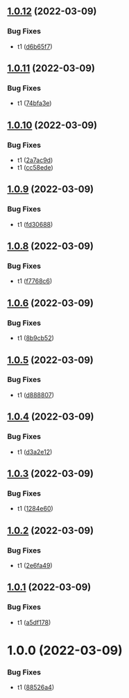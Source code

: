 ## [1.0.12](https://github.com/furiozo-ga/dotnet-l2/compare/v1.0.11...v1.0.12) (2022-03-09)


### Bug Fixes

* t1 ([d6b65f7](https://github.com/furiozo-ga/dotnet-l2/commit/d6b65f7c744eaacc6c71ed7dd2229d36a5711cb2))

## [1.0.11](https://github.com/furiozo-ga/dotnet-l2/compare/v1.0.10...v1.0.11) (2022-03-09)


### Bug Fixes

* t1 ([74bfa3e](https://github.com/furiozo-ga/dotnet-l2/commit/74bfa3e537836b0cefd0c90915d464cbe7c807a2))

## [1.0.10](https://github.com/furiozo-ga/dotnet-l2/compare/v1.0.9...v1.0.10) (2022-03-09)


### Bug Fixes

* t1 ([2a7ac9d](https://github.com/furiozo-ga/dotnet-l2/commit/2a7ac9d601b2b724af5dbdee5254a5c6c68eb8a3))
* t1 ([cc58ede](https://github.com/furiozo-ga/dotnet-l2/commit/cc58ede56bc03619cc47489ff651a816cfaaa46f))

## [1.0.9](https://github.com/furiozo-ga/dotnet-l2/compare/v1.0.8...v1.0.9) (2022-03-09)


### Bug Fixes

* t1 ([fd30688](https://github.com/furiozo-ga/dotnet-l2/commit/fd30688a664077861e436658bd6d263a0a4f8fb2))

## [1.0.8](https://github.com/furiozo-ga/dotnet-l2/compare/v1.0.7...v1.0.8) (2022-03-09)


### Bug Fixes

* t1 ([f7768c6](https://github.com/furiozo-ga/dotnet-l2/commit/f7768c6eca18367a1d69d98f60705a95ae7922b9))

## [1.0.6](https://github.com/furiozo-ga/dotnet-l2/compare/v1.0.5...v1.0.6) (2022-03-09)


### Bug Fixes

* t1 ([8b9cb52](https://github.com/furiozo-ga/dotnet-l2/commit/8b9cb52c15e91376f9221a476435b786ae313f9d))

## [1.0.5](https://github.com/furiozo-ga/dotnet-l2/compare/v1.0.4...v1.0.5) (2022-03-09)


### Bug Fixes

* t1 ([d888807](https://github.com/furiozo-ga/dotnet-l2/commit/d888807dec6c0e82a7c1939e12282b50d504c1f3))

## [1.0.4](https://github.com/furiozo-ga/dotnet-l2/compare/v1.0.3...v1.0.4) (2022-03-09)


### Bug Fixes

* t1 ([d3a2e12](https://github.com/furiozo-ga/dotnet-l2/commit/d3a2e12b2464d19025a9feb5e4312dd991d8a39a))

## [1.0.3](https://github.com/furiozo-ga/dotnet-l2/compare/v1.0.2...v1.0.3) (2022-03-09)


### Bug Fixes

* t1 ([1284e60](https://github.com/furiozo-ga/dotnet-l2/commit/1284e60aab60ea5fc327da2ae039b98ba7eb35b4))

## [1.0.2](https://github.com/furiozo-ga/dotnet-l2/compare/v1.0.1...v1.0.2) (2022-03-09)


### Bug Fixes

* t1 ([2e6fa49](https://github.com/furiozo-ga/dotnet-l2/commit/2e6fa4948f38713670c9a5d0ea8f2f8781741215))

## [1.0.1](https://github.com/furiozo-ga/dotnet-l2/compare/v1.0.0...v1.0.1) (2022-03-09)


### Bug Fixes

* t1 ([a5df178](https://github.com/furiozo-ga/dotnet-l2/commit/a5df178aa3173e0a612fb33082327deaeb045dfa))

# 1.0.0 (2022-03-09)


### Bug Fixes

* t1 ([88526a4](https://github.com/furiozo-ga/dotnet-l2/commit/88526a43b7aca709a9cf45c438a45c620acd0915))
